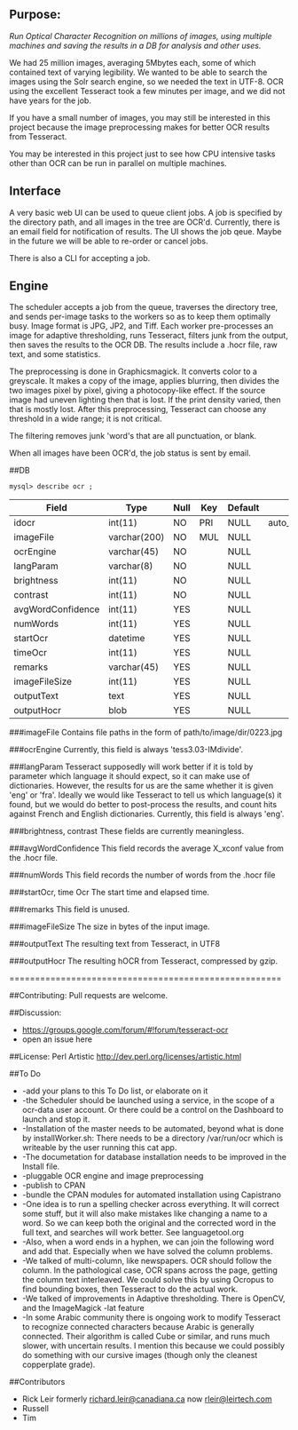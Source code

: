## Purpose:

*Run Optical Character Recognition on millions of images, using multiple machines and saving the results in a DB for analysis and other uses.*

We had 25 million images, averaging 5Mbytes each, some of which contained text of varying legibility. We wanted to be able to search the images using the Solr search engine, so we needed the text in UTF-8. OCR using the excellent Tesseract took a few minutes per image, and we did not have years for the job. 

If you have a small number of images, you may still be interested in  this project because the image preprocessing makes for  better OCR results from Tesseract.

You may be interested in  this project just to see how  CPU intensive tasks other than OCR can be run in parallel on multiple machines.

## Interface

A very basic web UI can be used to queue client jobs. A job is specified by the directory path, and all images in the tree are OCR'd. Currently, there is an email field for notification of results.   The UI shows the job qeue. Maybe in the future we will be able to re-order or cancel jobs. 

There is also a CLI for accepting a job.

## Engine

The scheduler accepts a job from the queue, traverses the directory tree, and sends per-image tasks to the workers so as to keep them optimally busy. Image format is JPG, JP2, and Tiff.  Each worker pre-processes an image for adaptive thresholding,  runs Tesseract, filters junk from the output, then saves the results to the OCR DB. The results include a .hocr file, raw text, and some statistics.

 The preprocessing is done in Graphicsmagick. It converts color to a greyscale.  It makes a copy of the image, applies blurring, then divides the two images pixel by pixel, giving a photocopy-like effect. If the source image had uneven lighting then that is lost.  If the print density varied, then that is mostly lost.  After this preprocessing,  Tesseract can choose any threshold in a wide range; it is not critical.

 The filtering removes junk 'word's that are all punctuation, or blank.

 When all images have been OCR'd, the job status is sent by email.

##DB

    mysql> describe ocr ;

|Field             | Type         | Null | Key | Default | Extra          |
-------------------|--------------|------|-----|---------|---------------
| idocr             | int(11)      | NO   | PRI | NULL    | auto_increment |
| imageFile         | varchar(200) | NO   | MUL | NULL    |                |
| ocrEngine         | varchar(45)  | NO   |     | NULL    |                |
| langParam         | varchar(8)   | NO   |     | NULL    |                |
| brightness        | int(11)      | NO   |     | NULL    |                |
| contrast          | int(11)      | NO   |     | NULL    |                |
| avgWordConfidence | int(11)      | YES  |     | NULL    |                |
| numWords          | int(11)      | YES  |     | NULL    |                |
| startOcr          | datetime     | YES  |     | NULL    |                |
| timeOcr           | int(11)      | YES  |     | NULL    |                |
| remarks           | varchar(45)  | YES  |     | NULL    |                |
| imageFileSize     | int(11)      | YES  |     | NULL    |                |
| outputText        | text         | YES  |     | NULL    |                |
| outputHocr        | blob         | YES  |     | NULL    |                |

###imageFile
   Contains file paths in the form of path/to/image/dir/0223.jpg

###ocrEngine
   Currently, this field is always 'tess3.03-IMdivide'.

###langParam
   Tesseract supposedly will work better if it is told by parameter which language it should expect, so it can make use of dictionaries. However, the results for  us are the same whether it is given 'eng' or 'fra'. Ideally we would like Tesseract  to tell us which language(s) it found, but we would do better to post-process the results, and count hits against French and English dictionaries.  Currently, this field is always 'eng'.

###brightness, contrast
   These fields are currently meaningless.

###avgWordConfidence
   This field records the average X_xconf value from the .hocr file.

###numWords
   This field records the number of words from the .hocr file

###startOcr, time Ocr
   The start time and elapsed time.

###remarks
   This field is unused.

###imageFileSize
   The size in bytes of the input image.

###outputText
   The resulting text from Tesseract, in UTF8

###outputHocr
   The resulting hOCR from Tesseract, compressed by gzip.

=====================================================

##Contributing: 
Pull requests are welcome.
   
##Discussion:
*   https://groups.google.com/forum/#!forum/tesseract-ocr
* open an issue here

##License: 
   Perl Artistic http://dev.perl.org/licenses/artistic.html

##To Do
*  -add your plans to this To Do list, or elaborate on it
*  -the Scheduler should be launched using a service, in the scope of a ocr-data user account.  Or there could be a control on the Dashboard to launch and stop it.
*  -Installation of the master needs to be automated, beyond what is done by installWorker.sh:  There needs to be a directory /var/run/ocr which is writeable by the user running this cat app.
*  -The documetation for database installation needs to be improved in the Install file.
*  -pluggable OCR engine and image preprocessing
*  -publish to CPAN
*  -bundle the CPAN modules for automated installation using Capistrano
*  -One idea is to run a spelling checker across everything. It will correct some stuff, but it will also make mistakes like changing a name to a word. So we can keep both   the original and the corrected word in the full text, and searches will work better.   See languagetool.org
*  -Also, when a word ends in a hyphen, we can join the following word and add that.  Especially when we have solved the column problems.
*  -We talked of multi-column, like newspapers. OCR should follow the column. In the pathological case, OCR spans across the page, getting the column text interleaved.    We could solve this by using Ocropus to find bounding boxes, then Tesseract to do the actual work.
*  -We talked of improvements in Adaptive thresholding. There is OpenCV, and the ImageMagick -lat feature
* -In some Arabic community there is ongoing work to modify Tesseract to recognize connected characters because Arabic is generally connected. Their algorithm is called Cube or similar,    and runs much slower, with uncertain results. I mention this because we could possibly do something with our cursive images (though only the cleanest copperplate grade).

##Contributors

* Rick Leir formerly richard.leir@canadiana.ca now rleir@leirtech.com
* Russell
* Tim


